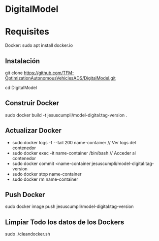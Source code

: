 # DigitalModel

# Requisites
Docker:
sudo apt install docker.io

## Instalación

git clone https://github.com/TFM-OptimizationAutonomousVehiclesADS/DigitalModel.git

cd DigitalModel

## Construir Docker
sudo docker build -t jesuscumpli/model-digital:tag-version .

## Actualizar Docker
- sudo docker logs -f --tail 200 name-container // Ver logs del contenedor
- sudo docker exec -it name-container /bin/bash // Acceder al contenedor
- sudo docker commit <name-container jesuscumpli/model-digital:tag-version
- sudo docker stop name-container
- sudo docker rm name-container

## Push Docker
sudo docker image push jesuscumpli/model-digital:tag-version

## Limpiar Todo los datos de los Dockers
sudo ./cleandocker.sh
